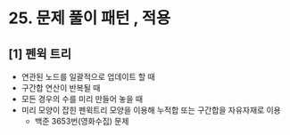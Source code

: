 # 25. 문제 풀이 패턴 , 적용

## \[1] 펜윅 트리

* 연관된 노드를 일괄적으로 업데이트 할 때
* 구간합 연산이 반복될 때
* 모든 경우의 수를 미리 만들어 놓을 때
* 미리 모양이 잡힌 펜윅트리 모양을 이용해 누적합 또는 구간합을 자유자재로 이용
  * 백준 3653번(영화수집) 문제
